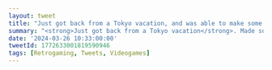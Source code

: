 ```yaml
---
layout: tweet
title: "Just got back from a Tokyo vacation, and was able to make some nice retro gaming pickups! A highlights thread. 🧵"
summary: "<strong>Just got back from a Tokyo vacation</strong>. Made some nice retro gaming pickups!"
date: '2024-03-26 10:33:00:00'
tweetId: 1772633001819590946
tags: [Retrogaming, Tweets, Videogames]
---
```


